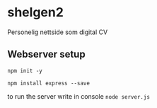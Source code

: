 # shelgen2
Personelig nettside som digital CV

## Webserver setup
``npm init -y``

``npm install express --save``

to run the server write in console ``node server.js``